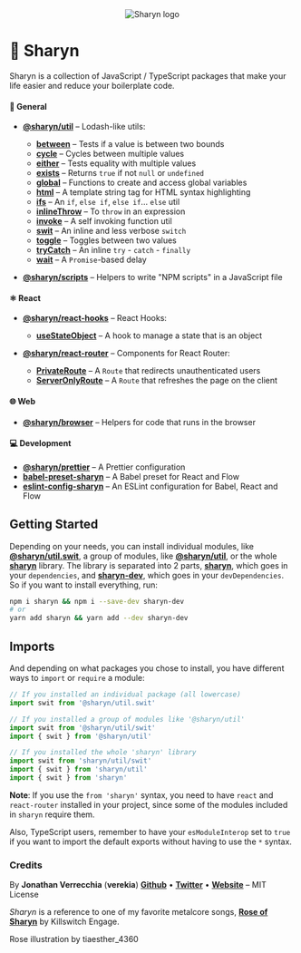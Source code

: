 <div align="center">
  <img src="https://user-images.githubusercontent.com/40995577/42487947-ea40d256-840b-11e8-8acc-50e62a3226b7.png" alt="Sharyn logo">
</div>

# 🌹 Sharyn

Sharyn is a collection of JavaScript / TypeScript packages that make your life easier and reduce your boilerplate code.

#### 💯 General

- [**@sharyn/util**](https://github.com/sharynjs/sharyn/blob/master/packages/util/README.md#readme) – Lodash-like utils:
  - [**between**](https://github.com/sharynjs/sharyn/blob/master/packages/util.between/README.md#readme) – Tests if a value is between two bounds
  - [**cycle**](https://github.com/sharynjs/sharyn/blob/master/packages/util.cycle/README.md#readme) – Cycles between multiple values
  - [**either**](https://github.com/sharynjs/sharyn/blob/master/packages/util.either/README.md#readme) – Tests equality with multiple values
  - [**exists**](https://github.com/sharynjs/sharyn/blob/master/packages/util.exists/README.md#readme) – Returns `true` if not `null` or `undefined`
  - [**global**](https://github.com/sharynjs/sharyn/blob/master/packages/util.global/README.md#readme) – Functions to create and access global variables
  - [**html**](https://github.com/sharynjs/sharyn/blob/master/packages/util.html/README.md#readme) – A template string tag for HTML syntax highlighting
  - [**ifs**](https://github.com/sharynjs/sharyn/blob/master/packages/util.ifs/README.md#readme) – An `if`, `else if`, `else if`... `else` util
  - [**inlineThrow**](https://github.com/sharynjs/sharyn/blob/master/packages/util.inlineThrow/README.md#readme) – To `throw` in an expression
  - [**invoke**](https://github.com/sharynjs/sharyn/blob/master/packages/util.invoke/README.md#readme) – A self invoking function util
  - [**swit**](https://github.com/sharynjs/sharyn/blob/master/packages/util.swit/README.md#readme) – An inline and less verbose `switch`
  - [**toggle**](https://github.com/sharynjs/sharyn/blob/master/packages/util.toggle/README.md#readme) – Toggles between two values
  - [**tryCatch**](https://github.com/sharynjs/sharyn/blob/master/packages/util.trycatch/README.md#readme) – An inline `try` - `catch` - `finally`
  - [**wait**](https://github.com/sharynjs/sharyn/blob/master/packages/util.wait/README.md#readme) – A `Promise`-based delay

- [**@sharyn/scripts**](https://github.com/sharynjs/sharyn/blob/master/packages/scripts/README.md#readme) – Helpers to write "NPM scripts" in a JavaScript file

#### ⚛️ React

- [**@sharyn/react-hooks**](https://github.com/sharynjs/sharyn/blob/master/packages/react-hooks/README.md#readme) – React Hooks:
  - [**useStateObject**](https://github.com/sharynjs/sharyn/blob/master/packages/react-router.usestateobject/README.md#readme) – A hook to manage a state that is an object

- [**@sharyn/react-router**](https://github.com/sharynjs/sharyn/blob/master/packages/react-router/README.md#readme) – Components for React Router:
  - [**PrivateRoute**](https://github.com/sharynjs/sharyn/blob/master/packages/react-router.privateroute/README.md#readme) – A `Route` that redirects unauthenticated users
  - [**ServerOnlyRoute**](https://github.com/sharynjs/sharyn/blob/master/packages/react-router.serveronlyroute/README.md#readme) – A `Route` that refreshes the page on the client

#### 🌐 Web

- [**@sharyn/browser**](https://github.com/sharynjs/sharyn/blob/master/packages/browser/README.md#readme) – Helpers for code that runs in the browser

#### 💻 Development

- [**@sharyn/prettier**](https://github.com/sharynjs/sharyn/blob/master/packages/prettier/README.md#readme) – A Prettier configuration
- [**babel-preset-sharyn**](https://github.com/sharynjs/babel-preset-sharyn/README.md#readme) – A Babel preset for React and Flow
- [**eslint-config-sharyn**](https://github.com/sharynjs/eslint-config-sharyn/README.md#readme) – An ESLint configuration for Babel, React and Flow

## Getting Started

Depending on your needs, you can install individual modules, like [**@sharyn/util.swit**](https://github.com/sharynjs/sharyn/blob/master/packages/util.swit/README.md#readme), a group of modules, like [**@sharyn/util**](https://github.com/sharynjs/sharyn/blob/master/packages/util/README.md#readme), or the whole [**sharyn**](https://github.com/sharynjs/sharyn/blob/master/packages/_sharyn/README.md#readme) library. The library is separated into 2 parts, [**sharyn**](https://github.com/sharynjs/sharyn/blob/master/packages/_sharyn/README.md#readme), which goes in your `dependencies`, and [**sharyn-dev**](https://github.com/sharynjs/sharyn/blob/master/packages/_sharyn-dev/README.md#readme), which goes in your `devDependencies`. So if you want to install everything, run:

```sh
npm i sharyn && npm i --save-dev sharyn-dev
# or
yarn add sharyn && yarn add --dev sharyn-dev
```

## Imports

And depending on what packages you chose to install, you have different ways to `import` or `require` a module:

```js
// If you installed an individual package (all lowercase)
import swit from '@sharyn/util.swit'

// If you installed a group of modules like '@sharyn/util'
import swit from '@sharyn/util/swit'
import { swit } from '@sharyn/util'

// If you installed the whole 'sharyn' library
import swit from 'sharyn/util/swit'
import { swit } from 'sharyn/util'
import { swit } from 'sharyn'
```

**Note**: If you use the `from 'sharyn'` syntax, you need to have `react` and `react-router` installed in your project, since some of the modules included in `sharyn` require them.

Also, TypeScript users, remember to have your `esModuleInterop` set to `true` if you want to import the default exports without having to use the `*` syntax.

### Credits

By **Jonathan Verrecchia** (**verekia**) [**Github**](https://github.com/verekia) • [**Twitter**](https://twitter.com/verekia) • [**Website**](https://verekia.com) – MIT License

_Sharyn_ is a reference to one of my favorite metalcore songs, [**Rose of Sharyn**](https://www.youtube.com/watch?v=PgMsACFMIq8) by Killswitch Engage.

Rose illustration by tiaesther_4360
